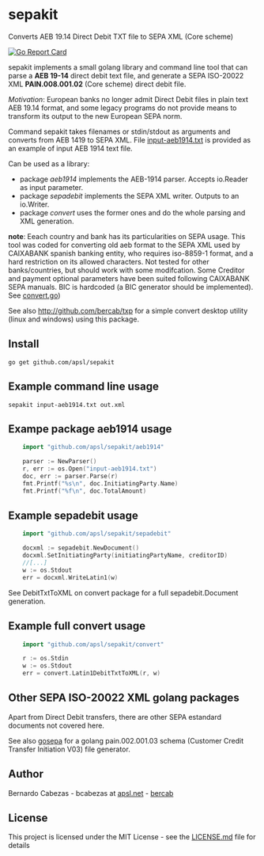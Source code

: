 # sepakit 

Converts AEB 19.14 Direct Debit TXT file to SEPA XML (Core scheme)

[![Go Report Card](https://goreportcard.com/badge/github.com/apsl/sepakit)](https://goreportcard.com/report/github.com/apsl/sepakit)

sepakit implements a small golang library and command line tool that can parse a **AEB 19-14** direct debit text file, and generate a SEPA  ISO-20022 XML **PAIN.008.001.02** (Core scheme) direct debit file.

*Motivation*: European banks no longer admit Direct Debit files in plain text AEB 19.14 format, and some legacy programs do not provide means to transform its output to the new European SEPA norm.

Command sepakit takes filenames or stdin/stdout as arguments and converts from AEB 1419 to SEPA XML.
File [input-aeb1914.txt](input-aeb1914.txt) is provided as an example of input AEB 1914 text file.


Can be used as a library:

* package *aeb1914* implements the AEB-1914 parser. Accepts io.Reader as input parameter.
* package *sepadebit* implements the SEPA XML writer. Outputs to an io.Writer.
* package *convert* uses the former ones and do the whole parsing and XML generation. 

**note**: Eeach country and bank has its particularities on SEPA usage. This tool was coded for converting old aeb format to the SEPA XML used by CAIXABANK spanish banking entity, who requires iso-8859-1 format, and a hard restriction on its allowed characters. Not tested for other banks/countries, but should work with some modifcation.
Some Creditor and payment optional parameters have been suited following CAIXABANK SEPA manuals. BIC is hardcoded (a BIC generator should be implemented). See [convert.go](convert/convert.go))

See also http://github.com/bercab/txp for a simple convert desktop utility (linux and windows) using this package.


## Install

```
go get github.com/apsl/sepakit
```

## Example command line usage

```
sepakit input-aeb1914.txt out.xml
```



## Exampe package aeb1914 usage 

```go
    import "github.com/apsl/sepakit/aeb1914"

    parser := NewParser()
    r, err := os.Open("input-aeb1914.txt")
    doc, err := parser.Parse(r)
    fmt.Printf("%s\n", doc.InitiatingParty.Name)
    fmt.Printf("%f\n", doc.TotalAmount)

```

## Example sepadebit usage


```go
    import "github.com/apsl/sepakit/sepadebit"

    docxml := sepadebit.NewDocument()
    docxml.SetInitiatingParty(initiatingPartyName, creditorID)
    //[...]
    w := os.Stdout
    err = docxml.WriteLatin1(w)
```

See  DebitTxtToXML on convert package for a full sepadebit.Document generation.

## Example full convert usage

```go
    import "github.com/apsl/sepakit/convert"

    r := os.Stdin
    w := os.Stdout
    err = convert.Latin1DebitTxtToXML(r, w)
```

## Other SEPA ISO-20022 XML golang packages

Apart from Direct Debit transfers, there are other SEPA estandard documents not covered here.

See also [gosepa](https://github.com/Softinnov/gosepa) for a golang pain.002.001.03 schema (Customer Credit Transfer Initiation V03) file generator.

## Author

Bernardo Cabezas - bcabezas at [apsl.net](https://www.apsl.net) - [bercab](https://github.com/bercab)

## License

This project is licensed under the MIT License - see the [LICENSE.md](LICENSE.md) file for details